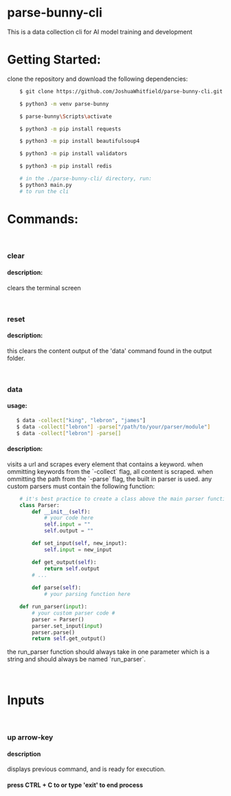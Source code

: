 # parse-bunny-cli
This is a data collection cli for AI model training and development

<h1>Getting Started:</h1>
<p>clone the repository and download the following dependencies:</p>

```bash
    $ git clone https://github.com/JoshuaWhitfield/parse-bunny-cli.git

    $ python3 -m venv parse-bunny

    $ parse-bunny\Scripts\activate

    $ python3 -m pip install requests

    $ python3 -m pip install beautifulsoup4

    $ python3 -m pip install validators

    $ python3 -m pip install redis

    # in the ./parse-bunny-cli/ directory, run:
    $ python3 main.py
    # to run the cli
```

<h1>Commands:</h1>
<br />
<h3>clear</h3>
<h4>description:</h4>
<p>clears the terminal screen</p>
<br />
<h3>reset</h3>
<h4>description:</h4>
<p>this clears the content output of the 'data' command found in the output folder.</p>
<br />
<h3>data</h3>
<h4>usage:</h4>

```bash 
   $ data -collect["king", "lebron", "james"]
   $ data -collect["lebron"] -parse["/path/to/your/parser/module"]
   $ data -collect["lebron"] -parse[]
```

<h4>description:</h4>
<p>visits a url and scrapes every element that contains a keyword. 
when ommitting keywords from the `-collect` flag, all content is scraped. when ommitting the path from the `-parse` flag, the built in parser is used. any custom parsers must contain the following function: 
</p>

```python 
    # it's best practice to create a class above the main parser function #
    class Parser:
        def __init__(self):
            # your code here
            self.input = ""
            self.output = ""

        def set_input(self, new_input):
            self.input = new_input

        def get_output(self):
            return self.output
        # ...
        
        def parse(self):
            # your parsing function here

    def run_parser(input):
        # your custom parser code #
        parser = Parser()
        parser.set_input(input)
        parser.parse()
        return self.get_output()
```
<p>
the run_parser function should always take in one parameter which is a string and should always be named `run_parser`.
</p>
<br />

<h1>Inputs</h1>
<br />
<h3>up arrow-key</h3>
<h4>description</h4>
<p>displays previous command, and is ready for execution.</p>

<h4>press CTRL + C to or type 'exit' to end process<h4>


